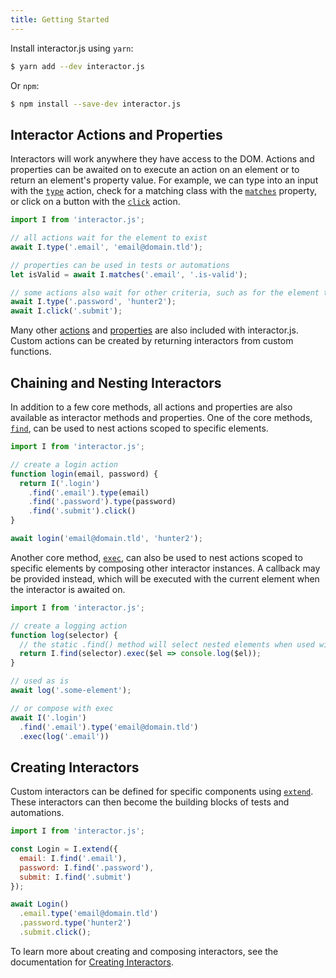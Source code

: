 ```yaml
---
title: Getting Started
---
```


Install interactor.js using `yarn`:

``` bash
$ yarn add --dev interactor.js
```

Or `npm`:

``` bash
$ npm install --save-dev interactor.js
```

## Interactor Actions and Properties

Interactors will work anywhere they have access to the DOM. Actions and properties can be awaited on
to execute an action on an element or to return an element's property value. For example, we can
type into an input with the [`type`](/actions/type) action, check for a matching class with the
[`matches`](/properties/matches) property, or click on a button with the [`click`](/actions/click)
action.

``` javascript
import I from 'interactor.js';

// all actions wait for the element to exist
await I.type('.email', 'email@domain.tld');

// properties can be used in tests or automations
let isValid = await I.matches('.email', '.is-valid');

// some actions also wait for other criteria, such as for the element to not be disabled
await I.type('.password', 'hunter2');
await I.click('.submit');
```

Many other [actions](/api/actions) and [properties](/api/properties) are also included with
interactor.js. Custom actions can be created by returning interactors from custom functions.

## Chaining and Nesting Interactors

In addition to a few core methods, all actions and properties are also available as interactor
methods and properties. One of the core methods, [`find`](/api/core/#.find(selector)), can be used
to nest actions scoped to specific elements.

``` javascript
import I from 'interactor.js';

// create a login action
function login(email, password) {
  return I('.login')
    .find('.email').type(email)
    .find('.password').type(password)
    .find('.submit').click()
}

await login('email@domain.tld', 'hunter2');
```

Another core method, [`exec`](/api/core/#.exec(callback)), can also be used to nest actions scoped
to specific elements by composing other interactor instances. A callback may be provided instead,
which will be executed with the current element when the interactor is awaited on.

``` javascript
import I from 'interactor.js';

// create a logging action
function log(selector) {
  // the static .find() method will select nested elements when used within other interactors
  return I.find(selector).exec($el => console.log($el));
}

// used as is
await log('.some-element');

// or compose with exec
await I('.login')
  .find('.email').type('email@domain.tld')
  .exec(log('.email'))
```

## Creating Interactors

Custom interactors can be defined for specific components using
[`extend`](/api/core/#I.extend([options][,%20properties])). These interactors can then become the
building blocks of tests and automations.

``` javascript
import I from 'interactor.js';

const Login = I.extend({
  email: I.find('.email'),
  password: I.find('.password'),
  submit: I.find('.submit')
});

await Login()
  .email.type('email@domain.tld')
  .password.type('hunter2')
  .submit.click();
```

To learn more about creating and composing interactors, see the documentation for [Creating
Interactors](/creating-interactors).
